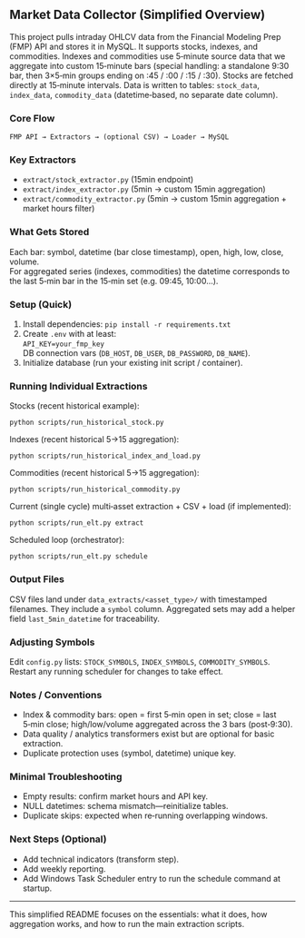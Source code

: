 ## Market Data Collector (Simplified Overview)

This project pulls intraday OHLCV data from the Financial Modeling Prep (FMP) API and stores it in MySQL.
It supports stocks, indexes, and commodities. Indexes and commodities use 5‑minute source data that we aggregate into custom 15‑minute bars (special handling: a standalone 9:30 bar, then 3×5‑min groups ending on :45 / :00 / :15 / :30). Stocks are fetched directly at 15‑minute intervals. Data is written to tables: `stock_data`, `index_data`, `commodity_data` (datetime‑based, no separate date column).

### Core Flow
```
FMP API → Extractors → (optional CSV) → Loader → MySQL
```

### Key Extractors
- `extract/stock_extractor.py` (15min endpoint)  
- `extract/index_extractor.py` (5min → custom 15min aggregation)  
- `extract/commodity_extractor.py` (5min → custom 15min aggregation + market hours filter)  

### What Gets Stored
Each bar: symbol, datetime (bar close timestamp), open, high, low, close, volume.  
For aggregated series (indexes, commodities) the datetime corresponds to the last 5‑min bar in the 15‑min set (e.g. 09:45, 10:00...).

### Setup (Quick)
1. Install dependencies: `pip install -r requirements.txt`  
2. Create `.env` with at least:  
    `API_KEY=your_fmp_key`  
    DB connection vars (`DB_HOST`, `DB_USER`, `DB_PASSWORD`, `DB_NAME`).  
3. Initialize database (run your existing init script / container).  

### Running Individual Extractions
Stocks (recent historical example):
```
python scripts/run_historical_stock.py
```

Indexes (recent historical 5→15 aggregation):
```
python scripts/run_historical_index_and_load.py
```

Commodities (recent historical 5→15 aggregation):
```
python scripts/run_historical_commodity.py
```

Current (single cycle) multi‑asset extraction + CSV + load (if implemented):
```
python scripts/run_elt.py extract
```

Scheduled loop (orchestrator):
```
python scripts/run_elt.py schedule
```

### Output Files
CSV files land under `data_extracts/<asset_type>/` with timestamped filenames. They include a `symbol` column. Aggregated sets may add a helper field `last_5min_datetime` for traceability.

### Adjusting Symbols
Edit `config.py` lists: `STOCK_SYMBOLS`, `INDEX_SYMBOLS`, `COMMODITY_SYMBOLS`. Restart any running scheduler for changes to take effect.

### Notes / Conventions
- Index & commodity bars: open = first 5‑min open in set; close = last 5‑min close; high/low/volume aggregated across the 3 bars (post‑9:30).  
- Data quality / analytics transformers exist but are optional for basic extraction.  
- Duplicate protection uses (symbol, datetime) unique key.  

### Minimal Troubleshooting
- Empty results: confirm market hours and API key.  
- NULL datetimes: schema mismatch—reinitialize tables.  
- Duplicate skips: expected when re‑running overlapping windows.  

### Next Steps (Optional)
- Add technical indicators (transform step).  
- Add weekly reporting.  
- Add Windows Task Scheduler entry to run the schedule command at startup.  

---
This simplified README focuses on the essentials: what it does, how aggregation works, and how to run the main extraction scripts.

